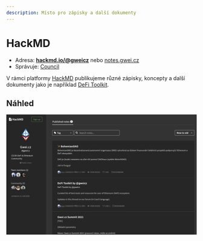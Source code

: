 ```yaml
---
description: Místo pro zápisky a další dokumenty
---
```


# HackMD

* Adresa: [**hackmd.io/@gweicz**](https://hackmd.io/@gweicz) nebo [notes.gwei.cz](https://notes.gwei.cz)
* Správuje: [Council](/komunita/council)

V rámci platformy [HackMD](https://hackmd.io/) publikujeme různé zápisky, koncepty a další dokumenty jako je například [DeFi Toolkit](/projekty/defi-toolkit).

## Náhled

![Na&#x161;e z&#xE1;pisky na HackMD](../.gitbook/assets/hackmd-screenshot.png)





